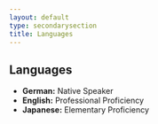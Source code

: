 ```yaml
---
layout: default
type: secondarysection
title: Languages
---
```

 
<aside class="languages aside section">
    <div class="section-inner">
        <h2 class="heading">Languages</h2>
        <div class="content">
            <ul class="list-unstyled">
                <li class="item">
                    <span class="title"><strong>German:</strong></span>
                    <span class="level">Native Speaker <br class="visible-xs"/><i class="fa fa-star"></i> <i class="fa fa-star"></i> <i class="fa fa-star"></i> <i class="fa fa-star"></i> <i class="fa fa-star"></i> </span>
                </li>
                <li class="item">
                    <span class="title"><strong>English:</strong></span>
                    <span class="level">Professional Proficiency <br class="visible-sm visible-xs"/><i class="fa fa-star"></i> <i class="fa fa-star"></i> <i class="fa fa-star"></i> <i class="fa fa-star-half"></i></span>
                </li>
                <li class="item">
                    <span class="title"><strong>Japanese:</strong></span>
                    <span class="level">Elementary Proficiency <br class="visible-sm visible-xs"/><i class="fa fa-star"></i> </i></span>
                </li>
            </ul>
        </div>
    </div>
</aside>
